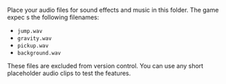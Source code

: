 Place your audio files for sound effects and music in this folder. The game expec
s the following filenames:

- `jump.wav`
- `gravity.wav`
- `pickup.wav`
- `background.wav`

These files are excluded from version control. You can use any short placeholder 
audio clips to test the features.
